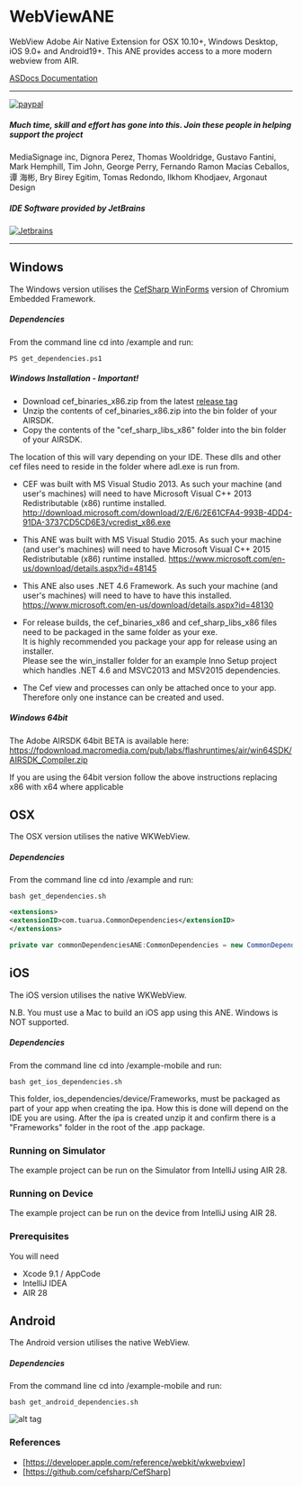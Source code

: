 
# WebViewANE 

WebView Adobe Air Native Extension for OSX 10.10+, Windows Desktop, iOS 9.0+ and Android19+.
This ANE provides access to a more modern webview from AIR.

[ASDocs Documentation](https://tuarua.github.io/asdocs/webviewane/)

-------------

[![paypal](https://www.paypalobjects.com/en_US/i/btn/btn_donateCC_LG.gif)](https://www.paypal.com/cgi-bin/webscr?cmd=_s-xclick&hosted_button_id=5UR2T52J633RC)

##### Much time, skill and effort has gone into this. Join these people in helping support the project      
MediaSignage inc, Dignora Perez, Thomas Wooldridge, Gustavo Fantini, Mark Hemphill, Tim John, George Perry, Fernando Ramon Macías Ceballos, 谭 海彬, Bry Birey Egitim, Tomas Redondo, Ilkhom Khodjaev, Argonaut Design

##### IDE Software provided by JetBrains
[![Jetbrains](https://raw.githubusercontent.com/tuarua/WebViewANE/master/screenshots/jetbrains.png)](https://www.jetbrains.com)

-------------

## Windows
The Windows version utilises the [CefSharp WinForms](https://github.com/cefsharp/CefSharp) version of Chromium Embedded Framework.

##### Dependencies
From the command line cd into /example and run:
````shell
PS get_dependencies.ps1
`````

##### Windows Installation - Important!
* Download cef_binaries_x86.zip from the latest [release tag](https://github.com/tuarua/WebViewANE/releases)
* Unzip the contents of cef_binaries_x86.zip into the bin folder of your AIRSDK. 
* Copy the contents of the "cef_sharp_libs_x86" folder into the bin folder of your AIRSDK. 

The location of this will vary depending on your IDE. These dlls and other cef files need to reside in the folder where adl.exe is run from.
* CEF was built with MS Visual Studio 2013. As such your machine (and user's machines) will need to have Microsoft Visual C++ 2013 Redistributable (x86) runtime installed.
http://download.microsoft.com/download/2/E/6/2E61CFA4-993B-4DD4-91DA-3737CD5CD6E3/vcredist_x86.exe

* This ANE was built with MS Visual Studio 2015. As such your machine (and user's machines) will need to have Microsoft Visual C++ 2015 Redistributable (x86) runtime installed.
https://www.microsoft.com/en-us/download/details.aspx?id=48145

* This ANE also uses .NET 4.6 Framework. As such your machine (and user's machines) will need to have to have this installed.
https://www.microsoft.com/en-us/download/details.aspx?id=48130

* For release builds, the cef_binaries_x86 and cef_sharp_libs_x86 files need to be packaged in the same folder as your exe.  
It is highly recommended you package your app for release using an installer.  
Please see the win_installer folder for an example Inno Setup project which handles .NET 4.6 and MSVC2013 and MSV2015 dependencies.

* The Cef view and processes can only be attached once to your app. Therefore only one instance can be created and used.

##### Windows 64bit

The Adobe AIRSDK 64bit BETA is available here:
https://fpdownload.macromedia.com/pub/labs/flashruntimes/air/win64SDK/AIRSDK_Compiler.zip

If you are using the 64bit version follow the above instructions replacing x86 with x64 where applicable

## OSX

The OSX version utilises the native WKWebView.

##### Dependencies
From the command line cd into /example and run:
````shell
bash get_dependencies.sh
`````

````xml
<extensions>
<extensionID>com.tuarua.CommonDependencies</extensionID>
</extensions>
`````
````actionscript
private var commonDependenciesANE:CommonDependencies = new CommonDependencies();
`````

## iOS

The iOS version utilises the native WKWebView.

N.B. You must use a Mac to build an iOS app using this ANE. Windows is NOT supported.

##### Dependencies
From the command line cd into /example-mobile and run:
````shell
bash get_ios_dependencies.sh
`````

This folder, ios_dependencies/device/Frameworks, must be packaged as part of your app when creating the ipa. How this is done will depend on the IDE you are using.
After the ipa is created unzip it and confirm there is a "Frameworks" folder in the root of the .app package.

### Running on Simulator

The example project can be run on the Simulator from IntelliJ using AIR 28.

### Running on Device

The example project can be run on the device from IntelliJ using AIR 28.



### Prerequisites

You will need

- Xcode 9.1 / AppCode
- IntelliJ IDEA
- AIR 28

## Android
The Android version utilises the native WebView. 

##### Dependencies
From the command line cd into /example-mobile and run:
````shell
bash get_android_dependencies.sh
`````


![alt tag](https://raw.githubusercontent.com/tuarua/WebViewANE/master/screenshots/screenshot1.jpg)



### References
* [https://developer.apple.com/reference/webkit/wkwebview]
* [https://github.com/cefsharp/CefSharp]



